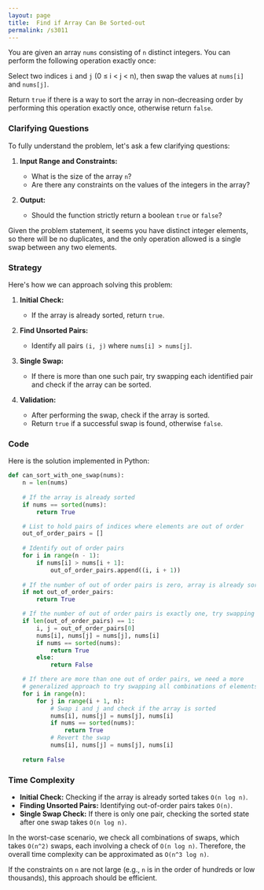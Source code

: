 ```yaml
---
layout: page
title:  Find if Array Can Be Sorted-out
permalink: /s3011
---
```


You are given an array `nums` consisting of `n` distinct integers. You can perform the following operation exactly once:

Select two indices `i` and `j` (0 ≤ i < j < n), then swap the values at `nums[i]` and `nums[j]`.

Return `true` if there is a way to sort the array in non-decreasing order by performing this operation exactly once, otherwise return `false`.

### Clarifying Questions

To fully understand the problem, let's ask a few clarifying questions:

1. **Input Range and Constraints:**
   - What is the size of the array `n`?
   - Are there any constraints on the values of the integers in the array?

2. **Output:**
   - Should the function strictly return a boolean `true` or `false`?

Given the problem statement, it seems you have distinct integer elements, so there will be no duplicates, and the only operation allowed is a single swap between any two elements. 

### Strategy

Here's how we can approach solving this problem:

1. **Initial Check:** 
   - If the array is already sorted, return `true`.

2. **Find Unsorted Pairs:**
   - Identify all pairs `(i, j)` where `nums[i] > nums[j]`.

3. **Single Swap:**
   - If there is more than one such pair, try swapping each identified pair and check if the array can be sorted.

4. **Validation:**
   - After performing the swap, check if the array is sorted.
   - Return `true` if a successful swap is found, otherwise `false`.

### Code

Here is the solution implemented in Python:

```python
def can_sort_with_one_swap(nums):
    n = len(nums)
    
    # If the array is already sorted
    if nums == sorted(nums):
        return True

    # List to hold pairs of indices where elements are out of order
    out_of_order_pairs = []
    
    # Identify out of order pairs
    for i in range(n - 1):
        if nums[i] > nums[i + 1]:
            out_of_order_pairs.append((i, i + 1))
    
    # If the number of out of order pairs is zero, array is already sorted
    if not out_of_order_pairs:
        return True

    # If the number of out of order pairs is exactly one, try swapping
    if len(out_of_order_pairs) == 1:
        i, j = out_of_order_pairs[0]
        nums[i], nums[j] = nums[j], nums[i]
        if nums == sorted(nums):
            return True
        else:
            return False

    # If there are more than one out of order pairs, we need a more
    # generalized approach to try swapping all combinations of elements.
    for i in range(n):
        for j in range(i + 1, n):
            # Swap i and j and check if the array is sorted
            nums[i], nums[j] = nums[j], nums[i]
            if nums == sorted(nums):
                return True
            # Revert the swap
            nums[i], nums[j] = nums[j], nums[i]
    
    return False
```

### Time Complexity

- **Initial Check:** Checking if the array is already sorted takes `O(n log n)`.
- **Finding Unsorted Pairs:** Identifying out-of-order pairs takes `O(n)`.
- **Single Swap Check:** If there is only one pair, checking the sorted state after one swap takes `O(n log n)`.

In the worst-case scenario, we check all combinations of swaps, which takes `O(n^2)` swaps, each involving a check of `O(n log n)`. Therefore, the overall time complexity can be approximated as `O(n^3 log n)`.

If the constraints on `n` are not large (e.g., `n` is in the order of hundreds or low thousands), this approach should be efficient.